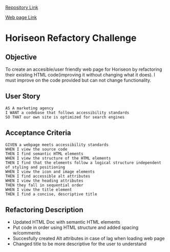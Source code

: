 [Repository Link](https://github.com/jtuvek/Horiseon-Refactory-code.git)

[Web page Link](https://jtuvek.github.io/Horiseon-Refactory-code/)

# Horiseon Refactory Challenge

## Objective
To create an accesible/user friendly web page for Horiseon by refactoring their existing HTML code(improving it without changing what it does). I must improve on the code provided but can not change functionality. 

## User Story

```
AS A marketing agency
I WANT a codebase that follows accessibility standards
SO THAT our own site is optimized for search engines
```

## Acceptance Criteria

```
GIVEN a webpage meets accessibility standards
WHEN I view the source code
THEN I find semantic HTML elements
WHEN I view the structure of the HTML elements
THEN I find that the elements follow a logical structure independent of styling and positioning
WHEN I view the icon and image elements
THEN I find accessible alt attributes
WHEN I view the heading attributes
THEN they fall in sequential order
WHEN I view the title element
THEN I find a concise, descriptive title
```

## Refactoring Description
* Updated HTML Doc with semantic HTML elements
* Put code in order using HTML structure and added spacing w/comments
* Succesfully created Alt attributes in case of lag when loading web page
* Changed title to be more descriptive for the user to understand
